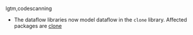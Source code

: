 lgtm,codescanning
* The dataflow libraries now model dataflow in the `clone` library.
  Affected packages are
    [clone](https://npmjs.com/package/clone)
